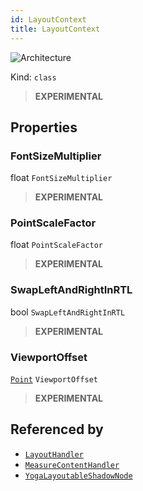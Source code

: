 ```yaml
---
id: LayoutContext
title: LayoutContext
---
```


![Architecture](https://img.shields.io/badge/architecture-new_only-blue)

Kind: `class`

> **EXPERIMENTAL**

## Properties
### FontSizeMultiplier
 float `FontSizeMultiplier`

> **EXPERIMENTAL**

### PointScaleFactor
 float `PointScaleFactor`

> **EXPERIMENTAL**

### SwapLeftAndRightInRTL
 bool `SwapLeftAndRightInRTL`

> **EXPERIMENTAL**

### ViewportOffset
 [`Point`](https://docs.microsoft.com/uwp/api/Windows.Foundation.Point) `ViewportOffset`

> **EXPERIMENTAL**

## Referenced by
- [`LayoutHandler`](LayoutHandler)
- [`MeasureContentHandler`](MeasureContentHandler)
- [`YogaLayoutableShadowNode`](YogaLayoutableShadowNode)

